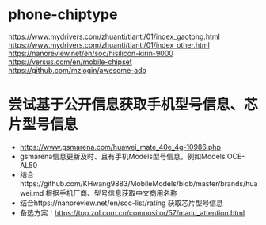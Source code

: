 # phone-chiptype

https://www.mydrivers.com/zhuanti/tianti/01/index_gaotong.html  
https://www.mydrivers.com/zhuanti/tianti/01/index_other.html  
https://nanoreview.net/en/soc/hisilicon-kirin-9000  
https://versus.com/en/mobile-chipset  
https://github.com/mzlogin/awesome-adb


# 尝试基于公开信息获取手机型号信息、芯片型号信息

- https://www.gsmarena.com/huawei_mate_40e_4g-10986.php  
- gsmarena信息更新及时、且有手机Models型号信息，例如Models	OCE-AL50
- 结合https://github.com/KHwang9883/MobileModels/blob/master/brands/huawei.md 根据手机厂商、型号信息获取中文商用名称
- 结合https://nanoreview.net/en/soc-list/rating 获取芯片型号信息
- 备选方案：https://top.zol.com.cn/compositor/57/manu_attention.html
